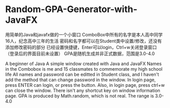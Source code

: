 # Random-GPA-Generator-with-JavaFX
用简单的Java和javafx做的一个小窗口
ComboBox中所有的名字是本人高中同学16人，纪念高中三年的生活
密码和名字都可以在Student类中设置/修改，还没有添加修改密码的部分
已经设置快捷键，Enter可以login，Ctrl+w关闭登录窗口（登录后的界面目前未设置）
GPA是随机生成并非正式数据，范围是3.0-4.0


A beginner of Java
A simple window created with Java and JavaFX
Names in the Combobox is me and 15 classmates to commemorate my high school life
All names and password can be editted in Student class, and I haven't add the method that can change password in the window.
In login page, press ENTER can login, or press the button. Also, in login page, press ctrl+w can close the window. There isn't any shortcut key on window information page.
GPA is produced by Math.random, which is not real. The range is 3.0-4.0
